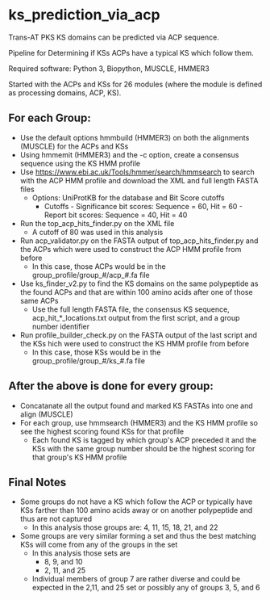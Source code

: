 # ks_prediction_via_acp
Trans-AT PKS KS domains can be predicted via ACP sequence.

Pipeline for Determining if KSs ACPs have a typical KS which follow them.

Required software: Python 3, Biopython, MUSCLE, HMMER3

Started with the ACPs and KSs for 26 modules (where the module is defined as processing domains, ACP, KS).

## For each Group:
  - Use the default options hmmbuild (HMMER3) on both the alignments (MUSCLE) for the ACPs and KSs
  - Using hmmemit (HMMER3) and the -c option, create a consensus sequence using the KS HMM profile
  - Use https://www.ebi.ac.uk/Tools/hmmer/search/hmmsearch to search with the ACP HMM profile and download the XML and full length FASTA files
    - Options: UniProtKB for the database and Bit Score cutoffs
      - Cutoffs - Significance bit scores: Sequence = 60, Hit = 60
                - Report bit scores: Sequence = 40, Hit = 40
  - Run the top_acp_hits_finder.py on the XML file
    - A cutoff of 80 was used in this analysis
  - Run acp_validator.py on the FASTA output of top_acp_hits_finder.py and the ACPs which were used to construct the ACP HMM profile from before
    - In this case, those ACPs would be in the group_profile/group_#/acp_#.fa file
  - Use ks_finder_v2.py to find the KS domains on the same polypeptide as the found ACPs and that are within 100 amino acids after one of those same ACPs
    - Use the full length FASTA file, the consensus KS sequence, acp_hit_*_locations.txt output from the first script, and a group number identifier
  - Run profile_builder_check.py on the FASTA output of the last script and the KSs hich were used to construct the KS HMM profile from before
    - In this case, those KSs would be in the group_profile/group_#/ks_#.fa file

## After the above is done for every group:
  - Concatanate all the output found and marked KS FASTAs into one and align (MUSCLE)
  - For each group, use hmmsearch (HMMER3) and the KS HMM profile so see the highest scoring found KSs for that profile
    - Each found KS is tagged by which group's ACP preceded it and the KSs with the same group number should be the highest scoring for that group's KS HMM profile
    
## Final Notes
  - Some groups do not have a KS which follow the ACP or typically have KSs farther than 100 amino acids away or on another polypeptide and thus are not captured
    - In this analysis those groups are: 4, 11, 15, 18, 21, and 22
  - Some groups are very similar forming a set and thus the best matching KSs will come from any of the groups in the set
    - In this analysis those sets are
      - 8, 9, and 10
      - 2, 11, and 25
    - Individual members of group 7 are rather diverse and could be expected in the 2,11, and 25 set or possibly any of groups 3, 5, and 6
